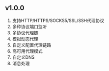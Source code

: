 ## v1.0.0
1. 支持HTTP/HTTPS/SOCKS5/SSL/SSH代理协议 
2. 多种协议端口监听 
3. 多协议代理链 
4. 模拟动态代理 
5. 自定义配置代理链路 
6. 高可用代理模式 
7. 自定义DNS 
8. 消息处理